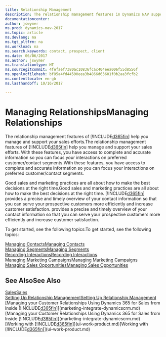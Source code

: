 ```yaml
---
title: Relationship Management
description: The relationship management features in Dynamics NAV support your sales efforts and let you access information about contacts and prospects so you can serve customers efficiently.
documentationcenter: 
author: jswymer
ms.prod: dynamics-nav-2017
ms.topic: article
ms.devlang: na
ms.tgt_pltfrm: na
ms.workload: na
ms.search.keywords: contact, prospect, client
ms.date: 06/06/2017
ms.author: jswymer
ms.translationtype: HT
ms.sourcegitcommit: 4fefaef7380ac10836fcac404eea006f55d8556f
ms.openlocfilehash: bf85a4fd44590eea3b4866d63601f0b2aa3fcfb2
ms.contentlocale: en-gb
ms.lasthandoff: 10/16/2017

---
```

# <a name="managing-relationships"></a><span data-ttu-id="e2d75-103">Managing Relationships</span><span class="sxs-lookup"><span data-stu-id="e2d75-103">Managing Relationships</span></span>
<span data-ttu-id="e2d75-104">The relationship management features of [!INCLUDE[d365fin](includes/d365fin_md.md)] help you manage and support your sales efforts.</span><span class="sxs-lookup"><span data-stu-id="e2d75-104">The relationship management features of [!INCLUDE[d365fin](includes/d365fin_md.md)] help you manage and support your sales efforts.</span></span> <span data-ttu-id="e2d75-105">With these features, you have access to complete and accurate information so you can focus your interactions on preferred customer/contact segments.</span><span class="sxs-lookup"><span data-stu-id="e2d75-105">With these features, you have access to complete and accurate information so you can focus your interactions on preferred customer/contact segments.</span></span>

<span data-ttu-id="e2d75-106">Good sales and marketing practices are all about how to make the best decisions at the right time.</span><span class="sxs-lookup"><span data-stu-id="e2d75-106">Good sales and marketing practices are all about how to make the best decisions at the right time.</span></span> [!INCLUDE[d365fin](includes/d365fin_md.md)]<span data-ttu-id="e2d75-107"> provides a precise and timely overview of your contact information so that you can serve your prospective customers more efficiently and increase customer satisfaction.</span><span class="sxs-lookup"><span data-stu-id="e2d75-107"> provides a precise and timely overview of your contact information so that you can serve your prospective customers more efficiently and increase customer satisfaction.</span></span>

<span data-ttu-id="e2d75-108">To get started, see the following topics:</span><span class="sxs-lookup"><span data-stu-id="e2d75-108">To get started, see the following topics:</span></span>

[<span data-ttu-id="e2d75-109">Managing Contacts</span><span class="sxs-lookup"><span data-stu-id="e2d75-109">Managing Contacts</span></span>](marketing-contacts.md)  
[<span data-ttu-id="e2d75-110">Managing Segments</span><span class="sxs-lookup"><span data-stu-id="e2d75-110">Managing Segments</span></span>](marketing-segments.md)  
[<span data-ttu-id="e2d75-111">Recording Interactions</span><span class="sxs-lookup"><span data-stu-id="e2d75-111">Recording Interactions</span></span>](marketing-interactions.md)  
[<span data-ttu-id="e2d75-112">Managing Marketing Campaigns</span><span class="sxs-lookup"><span data-stu-id="e2d75-112">Managing Marketing Campaigns</span></span>](marketing-campaigns.md)  
[<span data-ttu-id="e2d75-113">Managing Sales Opportunities</span><span class="sxs-lookup"><span data-stu-id="e2d75-113">Managing Sales Opportunities</span></span>](marketing-manage-sales-opportunities.md)

## <a name="see-also"></a><span data-ttu-id="e2d75-114">See Also</span><span class="sxs-lookup"><span data-stu-id="e2d75-114">See Also</span></span>
[<span data-ttu-id="e2d75-115">Sales</span><span class="sxs-lookup"><span data-stu-id="e2d75-115">Sales</span></span>](sales-manage-sales.md)  
[<span data-ttu-id="e2d75-116">Setting Up Relationship Management</span><span class="sxs-lookup"><span data-stu-id="e2d75-116">Setting Up Relationship Management</span></span>](marketing-setup-marketing.md)  
<span data-ttu-id="e2d75-117">[Managing your Customer Relationships Using Dynamics 365 for Sales from Inside [!INCLUDE[d365fin](includes/d365fin_md.md)]](marketing-integrate-dynamicscrm.md)</span><span class="sxs-lookup"><span data-stu-id="e2d75-117">[Managing your Customer Relationships Using Dynamics 365 for Sales from Inside [!INCLUDE[d365fin](includes/d365fin_md.md)]](marketing-integrate-dynamicscrm.md)</span></span>  
<span data-ttu-id="e2d75-118">[Working with [!INCLUDE[d365fin](includes/d365fin_md.md)]](ui-work-product.md)</span><span class="sxs-lookup"><span data-stu-id="e2d75-118">[Working with [!INCLUDE[d365fin](includes/d365fin_md.md)]](ui-work-product.md)</span></span>  

